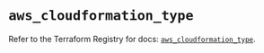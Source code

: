 # `aws_cloudformation_type`

Refer to the Terraform Registry for docs: [`aws_cloudformation_type`](https://registry.terraform.io/providers/hashicorp/aws/5.35.0/docs/resources/cloudformation_type).
